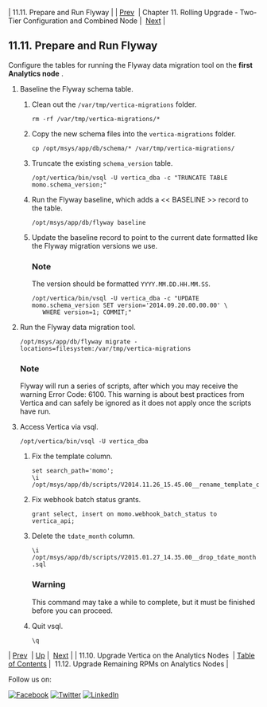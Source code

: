 | 11.11. Prepare and Run Flyway |
| [Prev](upgrade.two_tier.preparation.upgrade_vertica_rolling.php)  | Chapter 11. Rolling Upgrade - Two-Tier Configuration and Combined Node |  [Next](upgrade.two_tier.preparation.rpms_rolling.php) |

## 11.11. Prepare and Run Flyway

Configure the tables for running the Flyway data migration tool on the **first Analytics node** .

1.  Baseline the Flyway schema table.

    1.  Clean out the `/var/tmp/vertica-migrations` folder.

        `rm -rf /var/tmp/vertica-migrations/*`
    2.  Copy the new schema files into the `vertica-migrations` folder.

        `cp /opt/msys/app/db/schema/* /var/tmp/vertica-migrations/`
    3.  Truncate the existing `schema_version` table.

        `/opt/vertica/bin/vsql -U vertica_dba -c "TRUNCATE TABLE momo.schema_version;"`
    4.  Run the Flyway baseline, which adds a << BASELINE >> record to the table.

        `/opt/msys/app/db/flyway baseline`
    5.  Update the baseline record to point to the current date formatted like the Flyway migration versions we use.

        ### Note

        The version should be formatted `YYYY.MM.DD.HH.MM.SS`.

        ```
        /opt/vertica/bin/vsql -U vertica_dba -c "UPDATE momo.schema_version SET version='2014.09.20.00.00.00' \
           WHERE version=1; COMMIT;"
        ```

2.  Run the Flyway data migration tool.

    `/opt/msys/app/db/flyway migrate -locations=filesystem:/var/tmp/vertica-migrations`
    ### Note

    Flyway will run a series of scripts, after which you may receive the warning Error Code: 6100\. This warning is about best practices from Vertica and can safely be ignored as it does not apply once the scripts have run.

3.  Access Vertica via vsql.

    `/opt/vertica/bin/vsql -U vertica_dba`

    1.  Fix the template column.

        ```
        set search_path='momo';
        \i /opt/msys/app/db/scripts/V2014.11.26_15.45.00__rename_template_column.sql
        ```

    2.  Fix webhook batch status grants.

        `grant select, insert on momo.webhook_batch_status to vertica_api;`
    3.  Delete the `tdate_month` column.

        `\i /opt/msys/app/db/scripts/V2015.01.27_14.35.00__drop_tdate_month.sql`
        ### Warning

        This command may take a while to complete, but it must be finished before you can proceed.

    4.  Quit vsql.

        `\q`

| [Prev](upgrade.two_tier.preparation.upgrade_vertica_rolling.php)  | [Up](upgrade.two_tier_configuration_rolling.php) |  [Next](upgrade.two_tier.preparation.rpms_rolling.php) |
| 11.10. Upgrade Vertica on the Analytics Nodes  | [Table of Contents](index.php) |  11.12. Upgrade Remaining RPMs on Analytics Nodes |

Follow us on:

[![Facebook](https://support.messagesystems.com/images/icon-facebook.png)](http://www.facebook.com/messagesystems) [![Twitter](https://support.messagesystems.com/images/icon-twitter.png)](http://twitter.com/#!/MessageSystems) [![LinkedIn](https://support.messagesystems.com/images/icon-linkedin.png)](http://www.linkedin.com/company/message-systems)